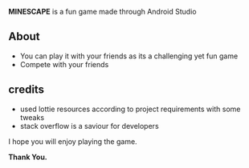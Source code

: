 **MINESCAPE** is a fun game made through Android Studio

## About 
* You can play it with your friends as its a challenging yet fun game
* Compete with your friends

## credits
* used lottie resources according to project requirements with some tweaks
* stack overflow is a saviour for developers

I hope you will enjoy playing the game.

**Thank You.**
